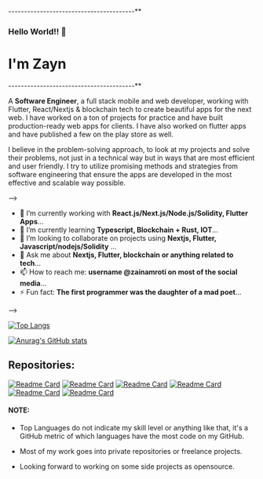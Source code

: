 
----------------------------------------**
### Hello World!! 👋
# I'm Zayn
----------------------------------------**

A **Software Engineer**, a full stack mobile and web developer, working with Flutter, React/Nextjs & blockchain tech to create beautiful apps for the next web. I have worked on a ton of projects for practice and have built production-ready web apps for clients. I have also worked on flutter apps and have published a few on the play store as well.

I believe in the problem-solving approach, to look at my projects and solve their problems, not just in a technical way but in ways that are most efficient and user friendly. I try to utilize promising methods and strategies from software engineering that ensure the apps are developed in the most effective and scalable way possible.

-->

- 🔭 I’m currently working with **React.js/Next.js/Node.js/Solidity, Flutter Apps**...
- 🌱 I’m currently learning **Typescript, Blockchain + Rust, IOT**...
- 👯 I’m looking to collaborate on projects using **Nextjs, Flutter, Javascript/nodejs/Solidity** ...
- 💬 Ask me about **Nextjs, Flutter, blockchain or anything related to tech**...
- 📫 How to reach me: **username @zainamroti on most of the social media**...
- ⚡ Fun fact: **The first programmer was the daughter of a mad poet**...

-->


[![Top Langs](https://github-readme-stats.vercel.app/api/top-langs/?username=zainamroti&count_private=true&layout=compact&langs_count=5)](https://github.com/anuraghazra/github-readme-stats)

[![Anurag's GitHub stats](https://github-readme-stats.vercel.app/api?username=zainamroti&count_private=true)](https://github.com/anuraghazra/github-readme-stats)

<!-- [![willianrod's wakatime stats](https://github-readme-stats.vercel.app/api/wakatime?username=zainamroti)](https://github.com/anuraghazra/github-readme-stats) -->

## Repositories:

[![Readme Card](https://github-readme-stats.vercel.app/api/pin/?username=zainamroti&repo=nft-game-bs)](https://github.com/zainamroti/nft-game-bs)
[![Readme Card](https://github-readme-stats.vercel.app/api/pin/?username=zainamroti&repo=defi-exchange)](https://github.com/zainamroti/defi-exchange)
[![Readme Card](https://github-readme-stats.vercel.app/api/pin/?username=zainamroti&repo=MemeDAO-BS)](https://github.com/zainamroti/MemeDAO-BS)
[![Readme Card](https://github-readme-stats.vercel.app/api/pin/?username=zainamroti&repo=domain-service-BS)](https://github.com/zainamroti/domain-service-BS)
[![Readme Card](https://github-readme-stats.vercel.app/api/pin/?username=zainamroti&repo=zeecards-ICO)](https://github.com/zainamroti/zeecards-ICO)
[![Readme Card](https://github-readme-stats.vercel.app/api/pin/?username=zainamroti&repo=link_vrf_graph)](https://github.com/zainamroti/link_vrf_graph)

#### NOTE: 
- Top Languages do not indicate my skill level or anything like that, it's a GitHub metric of which languages have the most code on my GitHub.

- Most of my work goes into private repositories or freelance projects.

- Looking forward to working on some side projects as opensource.


